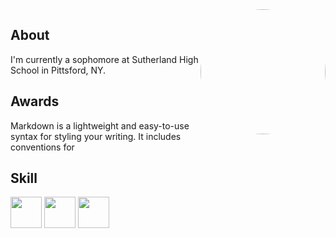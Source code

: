 <img src="https://avatars1.githubusercontent.com/u/9156815?v=4&s=400&u=ba94d583f48f076be4b58109662fbc425a4f5cc5" width="200" height="200" style="border-radius:50%;overflow:hidden" scrolling="no" frameborder="0" allowTransparency="true" align="right">

## About  
I'm currently a sophomore at Sutherland High School in Pittsford, NY.

## Awards  
Markdown is a lightweight and easy-to-use syntax for styling your writing. It includes conventions for

## Skill

<img src="https://seeklogo.com/images/L/linkedin-icon-logo-05B2880899-seeklogo.com.png" width="50" height="50" style="text-align: center; overflow:hidden" scrolling="no" frameborder="0" allowTransparency="true" align="center">  

<img src="https://image.freepik.com/free-icon/facebook-circular-logo_318-37205.jpg" width="50" height="50" style="text-align: center; overflow:hidden" scrolling="no" frameborder="0" allowTransparency="true" align="center">

<img src="https://cdn1.iconfinder.com/data/icons/logotypes/32/circle-twitter-512.png" width="50" height="50" style="text-align: center; overflow:hidden" scrolling="no" frameborder="0" allowTransparency="true" align="center">
